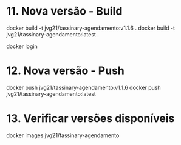 # 11. Nova versão - Build
docker build -t jvg21/tassinary-agendamento:v1.1.6 .
docker build -t jvg21/tassinary-agendamento:latest .


docker login

# 12. Nova versão - Push
docker push jvg21/tassinary-agendamento:v1.1.6
docker push jvg21/tassinary-agendamento:latest

# 13. Verificar versões disponíveis
docker images jvg21/tassinary-agendamento
